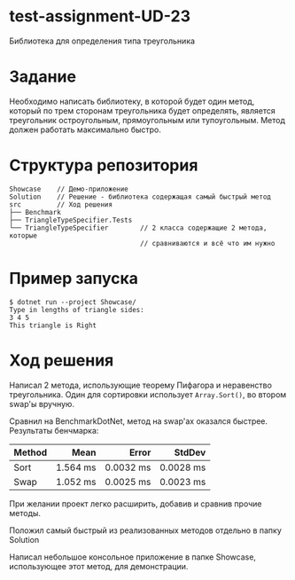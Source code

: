 # test-assignment-UD-23
Библиотека для определения типа треугольника

# Задание

Необходимо написать библиотеку, в которой будет один метод, который по трем сторонам треугольника будет определять, является треугольник остроугольным, прямоугольным или тупоугольным. Метод должен работать максимально быстро.
# Структура репозитория

```
Showcase    // Демо-приложение
Solution    // Решение - библиотека содержащая самый быстрый метод
src         // Ход решения
├── Benchmark
├── TriangleTypeSpecifier.Tests
└── TriangleTypeSpecifier        // 2 класса содержащие 2 метода, которые
                                 // сравниваются и всё что им нужно
```
# Пример запуска

```
$ dotnet run --project Showcase/
Type in lengths of triangle sides: 
3 4 5
This triangle is Right
```
# Ход решения

Написал 2 метода, использующие теорему Пифагора и неравенство треугольника. Один для сортировки использует `Array.Sort()`, во втором swap'ы вручную.

Сравнил на BenchmarkDotNet, метод на swap'ах оказался быстрее.
Результаты бенчмарка:

| Method | Mean     | Error     | StdDev    |
|------- |---------:|----------:|----------:|
| Sort   | 1.564 ms | 0.0032 ms | 0.0028 ms |
| Swap   | 1.052 ms | 0.0025 ms | 0.0023 ms |

При желании проект легко расширить, добавив и сравнив прочие методы.

Положил самый быстрый из реализованных методов отдельно в папку Solution

Написал небольшое консольное приложение в папке Showcase, использующее этот метод, для демонстрации.
